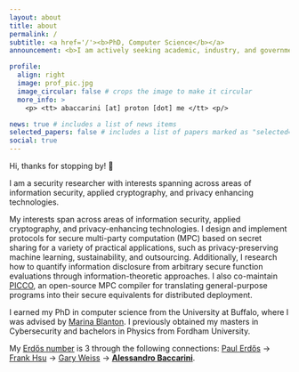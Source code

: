 ```yaml
---
layout: about
title: about
permalink: /
subtitle: <a href='/'><b>PhD, Computer Science</b></a>
announcement: <b>I am actively seeking academic, industry, and government research & engineering opportunities in the Northeastern US/remote. Please email me if you’d like to chat! </b>

profile:
  align: right
  image: prof_pic.jpg
  image_circular: false # crops the image to make it circular
  more_info: >
    <p> <tt> abaccarini [at] proton [dot] me </tt> <p/>

news: true # includes a list of news items
selected_papers: false # includes a list of papers marked as "selected={true}"
social: true
---
```


Hi, thanks for stopping by! 👋

I am a security researcher with interests spanning across areas of information security, applied cryptography, and privacy enhancing technologies.


My interests span across areas of information security, applied cryptography, and privacy-enhancing technologies. I design and implement protocols for secure multi-party computation (MPC) based on secret sharing for a variety of practical applications, such as privacy-preserving machine learning, sustainability, and outsourcing. Additionally, I research how to quantify information disclosure from arbitrary secure function evaluations through information-theoretic approaches. 
I also co-maintain [PICCO](https://github.com/applied-crypto-lab/picco/), an open-source MPC compiler for translating general-purpose programs into their secure equivalents for distributed deployment. 

<!-- Concretely, I design protocols for secure multi-party computation based on secret sharing for a variety of applications, such as privacy-preserving machine learning, sustainability, and outsourcing.  -->
<!-- I'm often writing new protocol implementations, optimizing existing protocols, and improving overall usability. -->
<!-- Additionally, I research how to quantify information disclosure from arbitrary secure function evaluations through information-theoretic approaches. -->
<!-- My second area of interest involves quantifying (and subsequently, lowering) information disclosure from secure function evaluations.  -->
<!-- This work touches several disciplines, including information theory, differential privacy, and quantitative information flow. -->

I earned my PhD in computer science from the University at Buffalo, where I was advised by [Marina Blanton](https://www.acsu.buffalo.edu/~mblanton/).
I previously obtained my masters in Cybersecurity and bachelors in Physics from Fordham University.

<!-- When I'm not doing science, I'm probably spending way too much time tweaking my Neovim config -- check out my [dotfiles here](https://github.com/abaccarini/dotfiles)! -->

My [Erdős number](https://sites.google.com/oakland.edu/grossman/home/the-erdoes-number-project) is 3 through the following connections: [Paul Erdős](https://en.wikipedia.org/wiki/Paul_Erd%C5%91s) &rarr; [Frank Hsu](https://www.fordham.edu/academics/departments/computer-and-information-science/faculty-and-administration/frank-hsu/) &rarr; [Gary Weiss](https://storm.cis.fordham.edu/~gweiss/) &rarr; **[Alessandro Baccarini](/)**.
